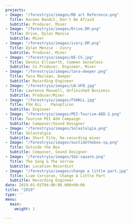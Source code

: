 ```yaml
---
projects:
- Image: "/forestryio/images/RB art Reference.png"
  Title: Racoon Bandit, Don't Be Afraid
  Subtitle: Producer, Mixer
- Image: "/forestryio/images/Drive.DM.png"
  Title: Drive, Dylan Menzie
  Subtitle: Mixer
- Image: "/forestryio/images/ivory.DM.png"
  Title: Dylan Menzie - Ivory
  Subtitle: Producer, Mixer
- Image: "/forestryio/images/DE-CS.jpg"
  Title: Dennis Ellsworth, Common Senseless
  Subtitle: Co Producer, Engineer, Mixer
- Image: "/forestryio/images/tara-deeper.png"
  Title: Tara Maclean, Deeper
  Subtitle: Recording Engineer
- Image: "/forestryio/images/LW.UFB.jpg"
  Title: Lawrence Maxwell, Unfinished Business
  Subtitle: Producer/Mixer
- Image: "/forestryio/images/FSHKLL.jpg"
  Title: FSH KLL -  Panopticon
  Subtitle: Engineer
- Image: "/forestryio/images/PEI-Tourism-ADD-2.png"
  Title: Tourism PEI Add Campaign
  Subtitle: Composer/Sound Designer
- Image: "/forestryio/images/Solastalgia.png"
  Title: Solastalgia
  Subtitle: Short Film, Re-recording mixer
- Image: "/forestryio/images/oustidethebox-sq.png"
  Title: Outside the Box
  Subtitle: Composer, Sound Designer
- Image: "/forestryio/images/S&S-square.png"
  Title: The Song & The Sorrow
  Subtitle: Location Recordist
- Image: "/forestryio/images/change a little part.jpg"
  Title: Liam Corcoran, Change A Little Part
  Subtitle: Recording Engineer
date: 2019-01-01T04:00:00.000+00:00
title: "2019"
type: ''
menu:
  main:
    weight: 1

---
```


